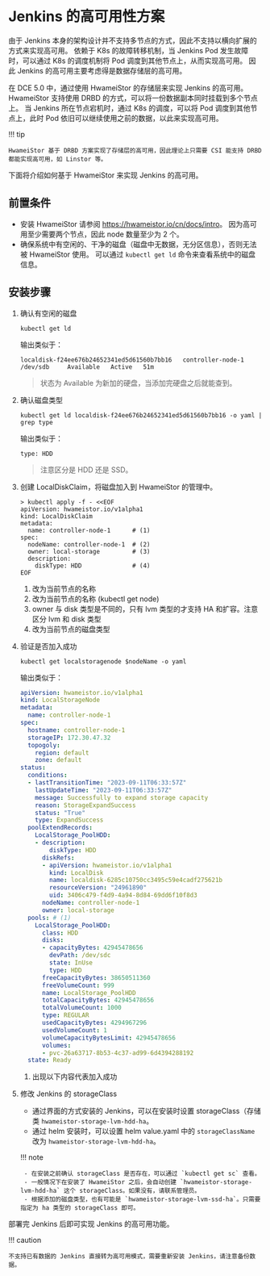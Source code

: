 # Jenkins 的高可用性方案

由于 Jenkins 本身的架构设计并不支持多节点的方式，因此不支持以横向扩展的方式来实现高可用。
依赖于 K8s 的故障转移机制，当 Jenkins Pod 发生故障时，可以通过 K8s 的调度机制将 Pod 调度到其他节点上，从而实现高可用。
因此 Jenkins 的高可用主要考虑得是数据存储层的高可用。

在 DCE 5.0 中，通过使用 HwameiStor 的存储层来实现 Jenkins 的高可用。
HwameiStor 支持使用 DRBD 的方式，可以将一份数据副本同时挂载到多个节点上。
当 Jenkins 所在节点宕机时，通过 K8s 的调度，可以将 Pod 调度到其他节点上，此时 Pod 依旧可以继续使用之前的数据，以此来实现高可用。

!!! tip

    HwameiStor 基于 DRBD 方案实现了存储层的高可用，因此理论上只需要 CSI 能支持 DRBD 都能实现高可用，如 Linstor 等。

下面将介绍如何基于 HwameiStor 来实现 Jenkins 的高可用。

## 前置条件

- 安装 HwameiStor 请参阅 <https://hwameistor.io/cn/docs/intro>。
  因为高可用至少需要两个节点，因此 node 数量至少为 2 个。
- 确保系统中有空闲的、干净的磁盘（磁盘中无数据，无分区信息），否则无法被 HwameiStor 使用。
  可以通过 `kubectl get ld` 命令来查看系统中的磁盘信息。

## 安装步骤

1. 确认有空闲的磁盘

    ```shell
    kubectl get ld
    ```

    输出类似于：

    ```console
    localdisk-f24ee676b24652341ed5d61560b7bb16   controller-node-1   /dev/sdb     Available   Active   51m
    ```

    > 状态为 Available 为新加的硬盘，当添加完硬盘之后就能查到。

2. 确认磁盘类型

    ```shell
    kubectl get ld localdisk-f24ee676b24652341ed5d61560b7bb16 -o yaml | grep type
    ```

    输出类似于：

    ```console
    type: HDD
    ```

    > 注意区分是 HDD 还是 SSD。

3. 创建 LocalDiskClaim，将磁盘加入到 HwameiStor 的管理中。

    ```shell
    > kubectl apply -f - <<EOF
    apiVersion: hwameistor.io/v1alpha1
    kind: LocalDiskClaim
    metadata:
      name: controller-node-1      # (1)
    spec:
      nodeName: controller-node-1  # (2)
      owner: local-storage         # (3)
      description:
        diskType: HDD              # (4)
    EOF
    ```

    1. 改为当前节点的名称
    2. 改为当前节点的名称 (kubectl get node)
    3. owner 与 disk 类型是不同的，只有 lvm 类型的才支持 HA 和扩容。注意区分 lvm 和 disk 类型
    4. 改为当前节点的磁盘类型

4. 验证是否加入成功

    ```shell
    kubectl get localstoragenode $nodeName -o yaml
    ```

    输出类似于：

    ```yaml
    apiVersion: hwameistor.io/v1alpha1
    kind: LocalStorageNode
    metadata:
      name: controller-node-1
    spec:
      hostname: controller-node-1
      storageIP: 172.30.47.32
      topogoly:
        region: default
        zone: default
    status:
      conditions:
      - lastTransitionTime: "2023-09-11T06:33:57Z"
        lastUpdateTime: "2023-09-11T06:33:57Z"
        message: Successfully to expand storage capacity
        reason: StorageExpandSuccess
        status: "True"
        type: ExpandSuccess
      poolExtendRecords:
        LocalStorage_PoolHDD:
        - description:
            diskType: HDD
          diskRefs:
          - apiVersion: hwameistor.io/v1alpha1
            kind: LocalDisk
            name: localdisk-6285c10750cc3495c59e4cadf275621b
            resourceVersion: "24961890"
            uid: 3406c479-f4d9-4a94-8d84-69dd6f10f8d3
          nodeName: controller-node-1
          owner: local-storage
      pools: # (1)
        LocalStorage_PoolHDD:
          class: HDD
          disks:
          - capacityBytes: 42945478656
            devPath: /dev/sdc
            state: InUse
            type: HDD
          freeCapacityBytes: 38650511360
          freeVolumeCount: 999
          name: LocalStorage_PoolHDD
          totalCapacityBytes: 42945478656
          totalVolumeCount: 1000
          type: REGULAR
          usedCapacityBytes: 4294967296
          usedVolumeCount: 1
          volumeCapacityBytesLimit: 42945478656
          volumes:
          - pvc-26a63717-8b53-4c37-ad99-6d4394288192
      state: Ready
    ```

    1. 出现以下内容代表加入成功

5. 修改 Jenkins 的 storageClass

    - 通过界面的方式安装的 Jenkins，可以在安装时设置 storageClass（存储类 `hwameistor-storage-lvm-hdd-ha`。
    - 通过 helm 安装时，可以设置 helm value.yaml 中的 `storageClassName` 改为 `hwameistor-storage-lvm-hdd-ha`。

    !!! note

        - 在安装之前确认 storageClass 是否存在，可以通过 `kubectl get sc` 查看。
        - 一般情况下在安装了 HwameiStor 之后，会自动创建 `hwameistor-storage-lvm-hdd-ha` 这个 storageClass。如果没有，请联系管理员。
        - 根据添加的磁盘类型，也有可能是 `hwameistor-storage-lvm-ssd-ha`。只需要指定为 ha 类型的 storageClass 即可。

部署完 Jenkins 后即可实现 Jenkins 的高可用功能。

!!! caution

    不支持已有数据的 Jenkins 直接转为高可用模式，需要重新安装 Jenkins，请注意备份数据。
